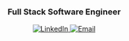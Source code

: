 <h3 align="center">Full Stack Software Engineer</h3>

<p align="center">
  <a href="https://www.linkedin.com/in/lukagolubovic/">
    <img src="https://img.shields.io/badge/LinkedIn-0A66C2?style=for-the-badge&logo=linkedin&logoColor=white" alt="LinkedIn" />
  </a>
  <a href="mailto:luka_golubovic@yahoo.com">
    <img src="https://img.shields.io/badge/Email-D14836?style=for-the-badge&logo=gmail&logoColor=white" alt="Email" />
  </a>
</p>
